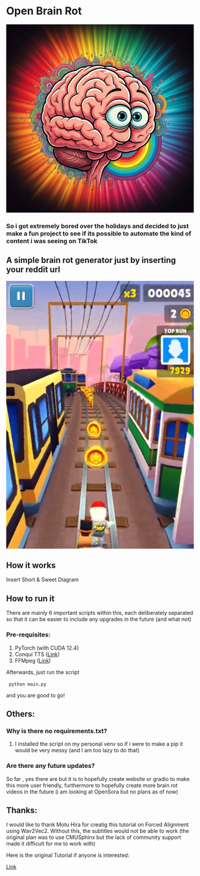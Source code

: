 # Open Brain Rot 
![Logo](images/logo.jpg)

### So i got extremely bored over the holidays and decided to just make a fun project to see if its possible to automate the kind of content i was seeing on TikTok

## A simple brain rot generator just by inserting your reddit url
[![Watch the video](images/thumbnail.png)](assets/parkour_test.mp4)


## How it works 
Insert Short & Sweet Diagram 

## How to run it
There are mainly 6 important scripts within this, each deliberately separated so that it can be easier to include any upgrades in the future (and what not)

### Pre-requisites:
1. PyTorch (with CUDA 12.4)
2. Conqui TTS ([Link](https://github.com/coqui-ai/TTS))
3. FFMpeg ([Link](https://www.ffmpeg.org/))

Afterwards, just run the script 

``` python main.py```

and you are good to go!

## Others:
### Why is there no requirements.txt? 
1. I installed the script on my personal venv so if i were to make a pip it would be very messy (and I am too lazy to do that)

### Are there any future updates?
So far , yes there are but it is to hopefully create website or gradio to make this more user friendly, furthermore to hopefully create more brain rot videos in the future (i am looking at OpenSora but no plans as of now)


## Thanks:
I would like to thank Motu Hira for creatig this tutorial on Forced Alignment using Wav2Vec2. Without this, the subtitles would not be able to work (the original plan was to use CMUSphinx but the lack of community support made it difficult for me to work with)

Here is the original Tutorial if anyone is interested: 

[Link](https://pytorch.org/audio/main/tutorials/forced_alignment_tutorial.html)